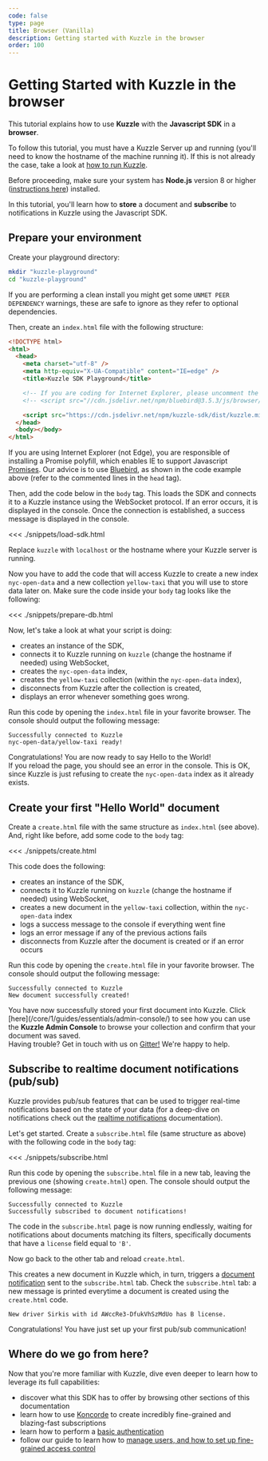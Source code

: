 ```yaml
---
code: false
type: page
title: Browser (Vanilla)
description: Getting started with Kuzzle in the browser
order: 100
---
```


# Getting Started with Kuzzle in the browser

This tutorial explains how to use **Kuzzle** with the **Javascript SDK** in a **browser**.

To follow this tutorial, you must have a Kuzzle Server up and running (you'll need to know the hostname of the machine running it). If this is not already the case, take a look at [how to run Kuzzle](/core/1/guides/getting-started/running-kuzzle/).

Before proceeding, make sure your system has **Node.js** version 8 or higher (<a href="https://nodejs.org/en/download/">instructions here</a>) installed.

In this tutorial, you'll learn how to **store** a document and **subscribe** to notifications in Kuzzle using the Javascript SDK.

## Prepare your environment

Create your playground directory:

```sh
mkdir "kuzzle-playground"
cd "kuzzle-playground"
```

<div class="alert alert-info">
If you are performing a clean install you might get some <code>UNMET PEER DEPENDENCY</code> warnings, these are safe to ignore as they refer to optional dependencies.
</div>

Then, create an `index.html` file with the following structure:

```html
<!DOCTYPE html>
<html>
  <head>
    <meta charset="utf-8" />
    <meta http-equiv="X-UA-Compatible" content="IE=edge" />
    <title>Kuzzle SDK Playground</title>

    <!-- If you are coding for Internet Explorer, please uncomment the following line -->
    <!-- <script src="//cdn.jsdelivr.net/npm/bluebird@3.5.3/js/browser/bluebird.min.js"></script> -->

    <script src="https://cdn.jsdelivr.net/npm/kuzzle-sdk/dist/kuzzle.min.js"></script>
  </head>
  <body></body>
</html>
```

<div class="alert alert-info">
If you are using Internet Explorer (not Edge), you are responsible of installing a Promise polyfill, which enables IE to support
Javascript <a href="https://developer.mozilla.org/en-US/docs/Web/JavaScript/Reference/Global_Objects/Promise">Promises</a>.
Our advice is to use <a href="http://bluebirdjs.com/docs/getting-started.html">Bluebird</a>, as shown in the code example above (refer to the commented lines in the <code>head</code> tag).
</div>

Then, add the code below in the `body` tag.
This loads the SDK and connects it to a Kuzzle instance using the WebSocket protocol. If an error occurs, it is displayed
in the console. Once the connection is established, a success message is displayed in the console.

<<< ./snippets/load-sdk.html

<div class="alert alert-info">
Replace <code>kuzzle</code> with <code>localhost</code> or the hostname where your Kuzzle server is running.
</div>

Now you have to add the code that will access Kuzzle to create a new index `nyc-open-data` and a new collection `yellow-taxi`
that you will use to store data later on. Make sure the code inside your `body` tag looks like the following:

<<< ./snippets/prepare-db.html

Now, let's take a look at what your script is doing:

- creates an instance of the SDK,
- connects it to Kuzzle running on `kuzzle` (change the hostname if needed) using WebSocket,
- creates the `nyc-open-data` index,
- creates the `yellow-taxi` collection (within the `nyc-open-data` index),
- disconnects from Kuzzle after the collection is created,
- displays an error whenever something goes wrong.

Run this code by opening the `index.html` file in your favorite browser.
The console should output the following message:

```
Successfully connected to Kuzzle
nyc-open-data/yellow-taxi ready!
```

<div class="alert alert-success">
Congratulations! You are now ready to say Hello to the World!
</div>

<div class="alert alert-info">
If you reload the page, you should see an error in the console. This is OK, since Kuzzle is just refusing to create
the <code>nyc-open-data</code> index as it already exists.
</div>

## Create your first "Hello World" document

Create a `create.html` file with the same structure as `index.html` (see above).
And, right like before, add some code to the `body` tag:

<<< ./snippets/create.html

This code does the following:

- creates an instance of the SDK,
- connects it to Kuzzle running on `kuzzle` (change the hostname if needed) using WebSocket,
- creates a new document in the `yellow-taxi` collection, within the `nyc-open-data` index
- logs a success message to the console if everything went fine
- logs an error message if any of the previous actions fails
- disconnects from Kuzzle after the document is created or if an error occurs

Run this code by opening the `create.html` file in your favorite browser.
The console should output the following message:

```
Successfully connected to Kuzzle
New document successfully created!
```

<div class="alert alert-success">
You have now successfully stored your first document into Kuzzle. Click [here](/core/1/guides/essentials/admin-console/) to see how you can use the <strong>Kuzzle Admin Console</strong> to browse your collection and confirm that your document was saved.
</div>

<div class="alert alert-info">
Having trouble? Get in touch with us on <a href="https://gitter.im/kuzzleio/kuzzle">Gitter!</a> We're happy to help.
</div>

## Subscribe to realtime document notifications (pub/sub)

Kuzzle provides pub/sub features that can be used to trigger real-time notifications based on the state of your data (for a deep-dive on notifications check out the [realtime notifications](/sdk/js/6/essentials/realtime-notifications/) documentation).

Let's get started. Create a `subscribe.html` file (same structure as above) with the following code in the `body` tag:

<<< ./snippets/subscribe.html

Run this code by opening the `subscribe.html` file in a new tab, leaving the previous one (showing `create.html`) open.
The console should output the following message:

```
Successfully connected to Kuzzle
Successfully subscribed to document notifications!
```

The code in the `subscribe.html` page is now running endlessly, waiting for notifications about documents matching its filters, specifically documents that have a `license` field equal to `'B'`.

Now go back to the other tab and reload `create.html`.

This creates a new document in Kuzzle which, in turn, triggers a [document notification](/core/1/api/essentials/notifications/#documents-changes-messages-default) sent to the `subscribe.html` tab. Check the `subscribe.html` tab: a new message is printed everytime a document is created using the `create.html` code.

```
New driver Sirkis with id AWccRe3-DfukVhSzMdUo has B license.
```

<div class="alert alert-success">
Congratulations! You have just set up your first pub/sub communication!
</div>

## Where do we go from here?

Now that you're more familiar with Kuzzle, dive even deeper to learn how to leverage its full capabilities:

- discover what this SDK has to offer by browsing other sections of this documentation
- learn how to use [Koncorde](/core/1/koncorde) to create incredibly fine-grained and blazing-fast subscriptions
- learn how to perform a [basic authentication](/sdk/js/6/controllers/auth/login)
- follow our guide to learn how to [manage users, and how to set up fine-grained access control](/core/1/guides/essentials/security/)
